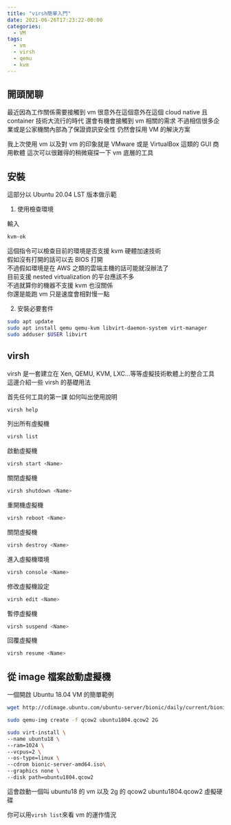 ```yaml
---
title: "virsh簡單入門"
date: 2021-06-26T17:23:22-00:00
categories:
  - VM
tags:
  - vm
  - virsh
  - qemu
  - kvm
---
```


## 開頭閒聊

最近因為工作關係需要接觸到 vm
很意外在這個意外在這個 cloud native 且 container 技術大流行的時代
還會有機會接觸到 vm 相關的需求
不過相信很多企業或是公家機關內部為了保證資訊安全性 仍然會採用 VM 的解決方案

我上次使用 vm 以及對 vm 的印象就是 VMware 或是 VirtualBox 這類的 GUI 商用軟體
這次可以很難得的稍微窺探一下 vm 底層的工具

## 安裝

這部分以 Ubuntu 20.04 LST 版本做示範

1. 使用檢查環境

輸入

```sh
kvm-ok
```

這個指令可以檢查目前的環境是否支援 kvm 硬體加速技術  
假如沒有打開的話可以去 BIOS 打開  
不過假如環境是在 AWS 之類的雲端主機的話可能就沒辦法了  
目前支援 nested virtualization 的平台應該不多  
不過就算你的機器不支援 kvm 也沒關係  
你還是能跑 vm 只是速度會相對慢一點

2. 安裝必要套件

```sh
sudo apt update
sudo apt install qemu qemu-kvm libvirt-daemon-system virt-manager
sudo adduser $USER libvirt
```

## virsh

virsh 是一套建立在 Xen, QEMU, KVM, LXC...等等虛擬技術軟體上的整合工具  
這邊介紹一些 virsh 的基礎用法

首先任何工具的第一課 如何叫出使用說明

```sh
virsh help
```

列出所有虛擬機

```sh
virsh list
```

啟動虛擬機

```sh
virsh start <Name>
```

關閉虛擬機

```sh
virsh shutdown <Name>
```

重開機虛擬機

```sh
virsh reboot <Name>
```

關閉虛擬機

```sh
virsh destroy <Name>
```

進入虛擬機環境

```sh
virsh console <Name>
```

修改虛擬機設定

```sh
virsh edit <Name>
```

暫停虛擬機

```sh
virsh suspend <Name>
```

回覆虛擬機

```sh
virsh resume <Name>
```

## 從 image 檔案啟動虛擬機

一個開啟 Ubuntu 18.04 VM 的簡單範例

```sh
wget http://cdimage.ubuntu.com/ubuntu-server/bionic/daily/current/bionic-server-amd64.iso

sudo qemu-img create -f qcow2 ubuntu1804.qcow2 2G

sudo virt-install \
--name ubuntu18 \
--ram=1024 \
--vcpus=2 \
--os-type=linux \
--cdrom bionic-server-amd64.iso\
--graphics none \
--disk path=ubuntu1804.qcow2
```

這會啟動一個叫 ubuntu18 的 vm 以及 2g 的 qcow2 ubuntu1804.qcow2 虛擬硬碟

你可以用`virsh list`來看 vm 的運作情況
